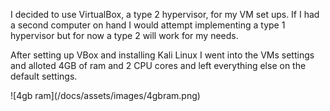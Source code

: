 <p>
I decided to use VirtualBox, a type 2 hypervisor, for my VM set ups. If I had a second computer on hand I would attempt implementing a type 1 hypervisor but for now a type 2 will work for my needs.
</p>
<p>
After setting up VBox and installing Kali Linux I went into the VMs settings and alloted 4GB of ram and 2 CPU cores and left everything else on the default settings.
</p>
![4gb ram](/docs/assets/images/4gbram.png)
